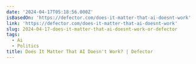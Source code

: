 ```yaml
---
date: '2024-04-17T05:18:56.000Z'
isBasedOn: 'https://defector.com/does-it-matter-that-ai-doesnt-work'
link: 'https://defector.com/does-it-matter-that-ai-doesnt-work'
slug: 2024-04-17-does-it-matter-that-ai-doesnt-work-or-defector
tags:
  - Ai
  - Politics
title: Does It Matter That AI Doesn't Work? | Defector
---
```


